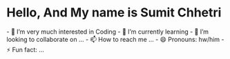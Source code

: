 # Hello, And My name is Sumit Chhetri 
<p align="center">
 
</p>
- 👀 I’m very much interested in Coding
- 🌱 I’m currently learning 
- 💞️ I’m looking to collaborate on ...
- 📫 How to reach me ...
- 😄 Pronouns: hw/him
- ⚡ Fun fact: ...

<!---
JurgenHonest/JurgenHonest is a ✨ special ✨ repository because its `README.md` (this file) appears on your GitHub profile.
You can click the Preview link to take a look at your changes.
--->
